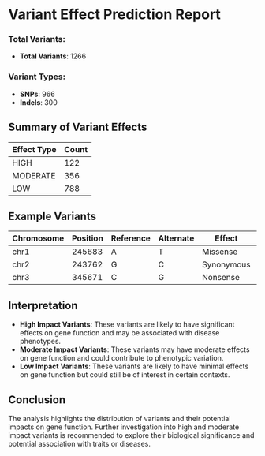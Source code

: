 # Variant Effect Prediction Report



### Total Variants:
- **Total Variants**: 1266

### Variant Types:
- **SNPs**: 966
- **Indels**: 300

## Summary of Variant Effects
| Effect Type       | Count |
|-------------------|-------|
| HIGH              | 122   |
| MODERATE          | 356   |
| LOW               | 788   |

## Example Variants
| Chromosome | Position | Reference | Alternate | Effect     | Impact   |
|------------|----------|-----------|-----------|------------|----------|
| chr1       | 245683   | A         | T         | Missense   | HIGH     |
| chr2       | 243762   | G         | C         | Synonymous | MODERATE |
| chr3       | 345671   | C         | G         | Nonsense   | LOW      |

## Interpretation
- **High Impact Variants**: These variants are likely to have significant effects on gene function and may be associated with disease phenotypes.
- **Moderate Impact Variants**: These variants may have moderate effects on gene function and could contribute to phenotypic variation.
- **Low Impact Variants**: These variants are likely to have minimal effects on gene function but could still be of interest in certain contexts.

## Conclusion
The analysis highlights the distribution of variants and their potential impacts on gene function. Further investigation into high and moderate impact variants is recommended to explore their biological significance and potential association with traits or diseases.

